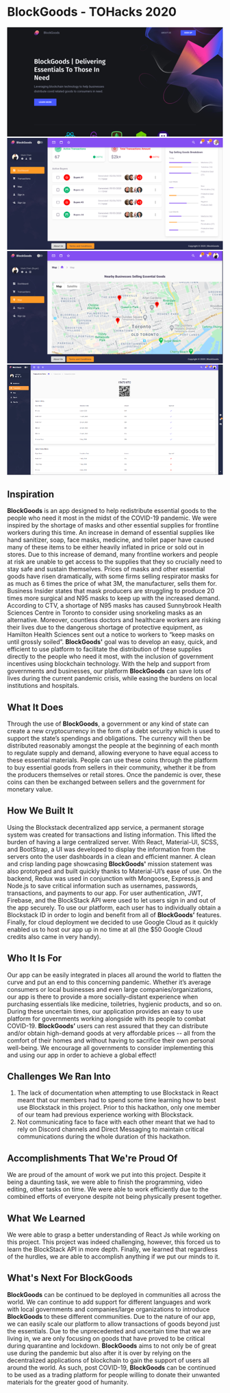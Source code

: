 # BlockGoods - TOHacks 2020

![App Demo](demo/landing.png)
![App Demo](demo/customer-dashboard.png)
![App Demo](demo/maps.png)
![App Demo](demo/transactions.png)

## Inspiration
**BlockGoods** is an app designed to help redistribute essential goods to the people who need it most in the midst of the COVID-19 pandemic. We were inspired by the shortage of masks and other essential supplies for frontline workers during this time. An increase in demand of essential supplies like hand sanitizer, soap, face masks, medicine, and toilet paper have caused many of these items to be either heavily inflated in price or sold out in stores. Due to this increase of demand, many frontline workers and people at risk are unable to get access to the supplies that they so crucially need to stay safe and sustain themselves. Prices of masks and other essential goods have risen dramatically, with some firms selling respirator masks for as much as 6 times the price of what 3M, the manufacturer, sells them for. Business Insider states that mask producers are struggling to produce 20 times more surgical and N95 masks to keep up with the increased demand. According to CTV, a shortage of N95 masks has caused Sunnybrook Health Sciences Centre in Toronto to consider using snorkeling masks as an alternative. Moreover, countless doctors and healthcare workers are risking their lives due to the dangerous shortage of protective equipment, as Hamilton Health Sciences sent out a notice to workers to “keep masks on until grossly soiled”. **BlockGoods'** goal was to develop an easy, quick, and efficient to use platform to facilitate the distribution of these supplies directly to the people who need it most, with the inclusion of government incentives using blockchain technology. With the help and support from governments and businesses, our platform **BlockGoods** can save lots of lives during the current pandemic crisis, while easing the burdens on local institutions and hospitals.

## What It Does
Through the use of **BlockGoods**, a government or any kind of state can create a new cryptocurrency in the form of a debt security which is used to support the state’s spendings and obligations. The currency will then be distributed reasonably amongst the people at the beginning of each month to regulate supply and demand, allowing everyone to have equal access to these essential materials. People can use these coins through the platform to buy essential goods from sellers in their community, whether it be from the producers themselves or retail stores. Once the pandemic is over, these coins can then be exchanged between sellers and the government for monetary value. 

## How We Built It
Using the Blockstack decentralized app service, a permanent storage system was created for transactions and listing information. This lifted the burden of having a large centralized server. With React, Material-UI, SCSS, and BootStrap, a UI was developed to display the information from the servers onto the user dashboards in a clean and efficient manner. A clean and crisp landing page showcasing **BlockGoods'** mission statement was also prototyped and built quickly thanks to Material-UI’s ease of use. On the backend, Redux was used in conjunction with Mongoose, Express.js and Node.js to save critical information such as usernames, passwords, transactions, and payments to our app. For user authentication, JWT, Firebase, and the BlockStack API were used to let users sign in and out of the app securely. To use our platform, each user has to individually obtain a Blockstack ID in order to login and benefit from all of **BlockGoods’** features. Finally, for cloud deployment we decided to use Google Cloud as it quickly enabled us to host our app up in no time at all (the $50 Google Cloud credits also came in very handy).

## Who It Is For
Our app can be easily integrated in places all around the world to flatten the curve and put an end to this concerning pandemic. Whether it’s average consumers or local businesses and even large companies/organizations, our app is there to provide a more socially-distant experience when purchasing essentials like medicine, toiletries, hygienic products, and so on. During these uncertain times, our application provides an easy to use platform for governments working alongside with its people to combat COVID-19. **BlockGoods’** users can rest assured that they can distribute and/or obtain high-demand goods at very affordable prices -- all from the comfort of their homes and without having to sacrifice their own personal well-being. We encourage all governments to consider implementing this and using our app in order to achieve a global effect!

## Challenges We Ran Into
1. The lack of documentation when attempting to use Blockstack in React meant that our members had to spend some time learning how to best use Blockstack in this project. Prior to this hackathon, only one member of our team had previous experience working with Blockstack.
2. Not communicating face to face with each other meant that we had to rely on Discord channels and Direct Messaging to maintain critical communications during the whole duration of this hackathon.

## Accomplishments That We're Proud Of
We are proud of the amount of work we put into this project. Despite it being a daunting task, we were able to finish the programming, video editing, other tasks on time. We were able to work efficiently due to the combined efforts of everyone despite not being physically present together.

## What We Learned
We were able to grasp a better understanding of React Js while working on this project. This project was indeed challenging, however, this forced us to learn the BlockStack API in more depth. Finally, we learned that regardless of the hurdles, we are able to accomplish anything if we put our minds to it.

## What's Next For BlockGoods
**BlockGoods** can be continued to be deployed in communities all across the world. We can continue to add support for different languages and work with local governments and companies/large organizations to introduce **BlockGoods** to these different communities. Due to the nature of our app, we can easily scale our platform to allow transactions of goods beyond just the essentials. Due to the unprecedented and uncertain time that we are living in, we are only focusing on goods that have proved to be critical during quarantine and lockdown. **BlockGoods** aims to not only be of great use during the pandemic but also after it is over by relying on the decentralized applications of blockchain to gain the support of users all around the world. As such, post COVID-19, **BlockGoods** can be continued to be used as a trading platform for people willing to donate their unwanted materials for the greater good of humanity.
